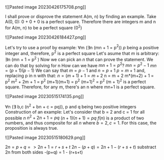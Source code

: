 ![[Pasted image 20230426175708.png]]

I shall prove or disprove the statement A(m, n) by finding an example. Take A(0, 0):
	0 + 0 + 0 is a perfect square.
Therefore there are integers m and n for A(m, n) to be a perfect square (0$^2$)

![[Pasted image 20230426184427.png]]

Let's try to use a proof by example:
	$\forall$m ($\exists$n (mn + 1 = p$^2$))
	_p_ being a positive integer and, therefore, p$^2$ is a perfect square
	Let's asume that _m_ is arbitrary:
	$\exists$n (mn + 1 =  p$^2$ )
	Now we can pick an _n_ that can prove the statement. We can do that by solving for n
	How can we have $mn + 1 = p^2$? 
		$mn = p^2 - 1$
		$mn = (p+1)(p-1)$
		We can say that $m = p-1$ and $n = p+1$
		$p = m + 1$ and, replacing p in n with that: $n = (m+1) + 1 = m + 2$
	n = m + 2
	m*(m+2) + 1 = p$^2$ 
	m$^2$ + 2m + 1 = p$^2$ 
	(m+1)(m+1) = p$^2$ 
	(m+1)$^2$ = p$^2$ 
(m + 1)$^2$ is a perfect square. Therefore, for any m, there's an n where mn+1 is a perfect square.

![[Pasted image 20230515174135.png]]

$\forall$n ($\exists$ b,c (n$^2$ + bn + c = pq)), p and q being two positive integers
Construction of an example:
	Let's consider that b = 2 and c = 1 for all possible _n_
	$n^2 + 2n + 1 = pq$
	$(n+1)(n+1) = pq$
	$f(n)$ is a product of two numbers, and thus composite for all $n$ where $b=2,c=1$. For this case, the proposition is always true.

![[Pasted image 20230515180629.png]]

$2n = p+q => 2n+1 = r+s+t$
$2n - (p+q) = 2n+1 - (r+s+t)$
substract 2n from both sides
-(p+q) = 1 - (r+s+t)